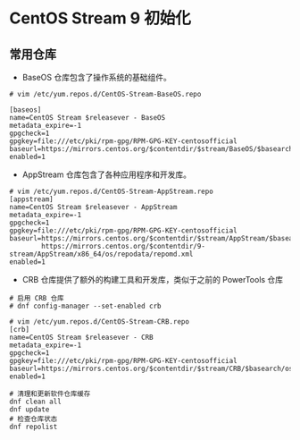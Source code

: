 # CentOS Stream 9 初始化


## 常用仓库

- BaseOS 仓库包含了操作系统的基础组件。
```shell
# vim /etc/yum.repos.d/CentOS-Stream-BaseOS.repo

[baseos]
name=CentOS Stream $releasever - BaseOS
metadata_expire=-1
gpgcheck=1
gpgkey=file:///etc/pki/rpm-gpg/RPM-GPG-KEY-centosofficial
baseurl=https://mirrors.centos.org/$contentdir/$stream/BaseOS/$basearch/os/
enabled=1
```

- AppStream 仓库包含了各种应用程序和开发库。
```shell
# vim /etc/yum.repos.d/CentOS-Stream-AppStream.repo
[appstream]
name=CentOS Stream $releasever - AppStream
metadata_expire=-1
gpgcheck=1
gpgkey=file:///etc/pki/rpm-gpg/RPM-GPG-KEY-centosofficial
baseurl=https://mirrors.centos.org/$contentdir/$stream/AppStream/$basearch/os/
        https://mirrors.centos.org/$contentdir/9-stream/AppStream/x86_64/os/repodata/repomd.xml
enabled=1
```

- CRB 仓库提供了额外的构建工具和开发库，类似于之前的 PowerTools 仓库
```shell
# 启用 CRB 仓库
# dnf config-manager --set-enabled crb

# vim /etc/yum.repos.d/CentOS-Stream-CRB.repo
[crb]
name=CentOS Stream $releasever - CRB
metadata_expire=-1
gpgcheck=1
gpgkey=file:///etc/pki/rpm-gpg/RPM-GPG-KEY-centosofficial
baseurl=https://mirrors.centos.org/$contentdir/$stream/CRB/$basearch/os/
enabled=1
```

```shell
# 清理和更新软件仓库缓存
dnf clean all
dnf update
# 检查仓库状态
dnf repolist
```
